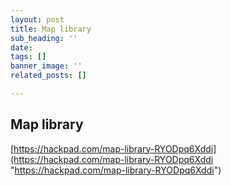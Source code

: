 ```yaml
---
layout: post
title: Map library
sub_heading: ''
date: 
tags: []
banner_image: ''
related_posts: []

---
```

## Map library

[https://hackpad.com/map-library-RYODpq6Xddi](https://hackpad.com/map-library-RYODpq6Xddi "https://hackpad.com/map-library-RYODpq6Xddi")